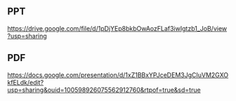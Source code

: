 ## PPT

https://drive.google.com/file/d/1pDjYEp8bkbOwAozFLaf3iwIgtzb1_JoB/view?usp=sharing

## PDF

https://docs.google.com/presentation/d/1xZ1BBxYPJceDEM3JgCIuVM2GXOkfELdk/edit?usp=sharing&ouid=100598926075562912760&rtpof=true&sd=true
